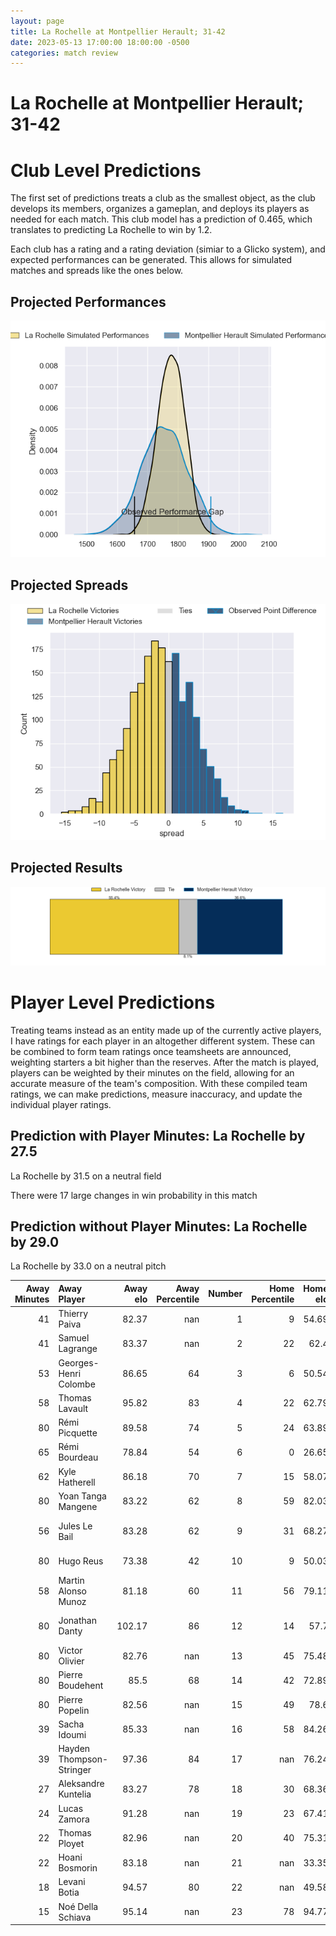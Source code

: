 ```yaml
---  
layout: page  
title: La Rochelle at Montpellier Herault; 31-42  
date: 2023-05-13 17:00:00 18:00:00 -0500  
categories: match review  
---
```

# La Rochelle at Montpellier Herault; 31-42

# Club Level Predictions


The first set of predictions treats a club as the smallest object, as the club develops its members, organizes a gameplan, and deploys its players as needed for each match. This club model has a prediction of 0.465, which translates to predicting La Rochelle to win by 1.2.

Each club has a rating and a rating deviation (simiar to a Glicko system), and expected performances can be generated. This allows for simulated matches and spreads like the ones below.
## Projected Performances


![Projected Performances](plots/performances_2023-05-13-MontpellierHerault-LaRochelle.png)
## Projected Spreads


![Projected Spreads](plots/spreads_2023-05-13-MontpellierHerault-LaRochelle.png)
## Projected Results


![Projected Results](plots/resultbar_2023-05-13-MontpellierHerault-LaRochelle.png)
# Player Level Predictions


Treating teams instead as an entity made up of the currently active players, I have ratings for each player in an altogether different system. These can be combined to form team ratings once teamsheets are announced, weighting starters a bit higher than the reserves. After the match is played, players can be weighted by their minutes on the field, allowing for an accurate measure of the team's composition. With these compiled team ratings, we can make predictions, measure inaccuracy, and update the individual player ratings.
## Prediction with Player Minutes: La Rochelle by 27.5


La Rochelle by 31.5 on a neutral field

There were 17 large changes in win probability in this match
## Prediction without Player Minutes: La Rochelle by 29.0


La Rochelle by 33.0 on a neutral pitch



|   Away Minutes | Away Player              |   Away elo |   Away Percentile |   Number |   Home Percentile |   Home elo | Home Player            |   Home Minutes |
|---------------:|:-------------------------|-----------:|------------------:|---------:|------------------:|-----------:|:-----------------------|---------------:|
|             41 | Thierry Paiva            |      82.37 |               nan |        1 |                 9 |      54.69 | Enzo Forletta          |             53 |
|             41 | Samuel Lagrange          |      83.37 |               nan |        2 |                22 |      62.4  | Vincent Giudicelli     |             58 |
|             53 | Georges-Henri Colombe    |      86.65 |                64 |        3 |                 6 |      50.54 | Henry Thomas           |             53 |
|             58 | Thomas Lavault           |      95.82 |                83 |        4 |                22 |      62.79 | Florian Verhaeghe      |             80 |
|             80 | Rémi Picquette           |      89.58 |                74 |        5 |                24 |      63.89 | Bastien Chalureau      |             53 |
|             65 | Rémi Bourdeau            |      78.84 |                54 |        6 |                 0 |      26.65 | Alexandre Bécognée     |             80 |
|             62 | Kyle Hatherell           |      86.18 |                70 |        7 |                15 |      58.07 | Masivesi Dakuwaqa      |             24 |
|             80 | Yoan Tanga Mangene       |      83.22 |                62 |        8 |                59 |      82.03 | Zach Mercer            |             80 |
|             56 | Jules Le Bail            |      83.28 |                62 |        9 |                31 |      68.27 | Jacobus Meyer Reinach  |             48 |
|             80 | Hugo Reus                |      73.38 |                42 |       10 |                 9 |      50.03 | Louis Carbonel         |             68 |
|             58 | Martin Alonso Munoz      |      81.18 |                60 |       11 |                56 |      79.11 | George Bridge          |             80 |
|             80 | Jonathan Danty           |     102.17 |                86 |       12 |                14 |      57.7  | Jan Lodewyk Serfontein |             80 |
|             80 | Victor Olivier           |      82.76 |               nan |       13 |                45 |      75.48 | Thomas Darmon          |             80 |
|             80 | Pierre Boudehent         |      85.5  |                68 |       14 |                42 |      72.89 | Vincent Rattez         |             64 |
|             80 | Pierre Popelin           |      82.56 |               nan |       15 |                49 |      78.6  | Anthony Bouthier       |             80 |
|             39 | Sacha Idoumi             |      85.33 |               nan |       16 |                58 |      84.26 | Clément Doumenc        |             56 |
|             39 | Hayden Thompson-Stringer |      97.36 |                84 |       17 |               nan |      76.24 | Gela Aprasidze         |             32 |
|             27 | Aleksandre Kuntelia      |      83.27 |                78 |       18 |                30 |      68.36 | Titi Lamositele        |             27 |
|             24 | Lucas Zamora             |      91.28 |               nan |       19 |                23 |      67.41 | Grégory Fichten        |             27 |
|             22 | Thomas Ployet            |      82.96 |               nan |       20 |                40 |      75.31 | Tyler Evan Duguid      |             27 |
|             22 | Hoani Bosmorin           |      83.18 |               nan |       21 |               nan |      33.35 | Jérémie Maurouard      |             22 |
|             18 | Levani Botia             |      94.57 |                80 |       22 |               nan |      49.58 | Pierre Lucas           |             16 |
|             15 | Noé Della Schiava        |      95.14 |               nan |       23 |                78 |      94.77 | Paolo Garbisi          |             12 |

